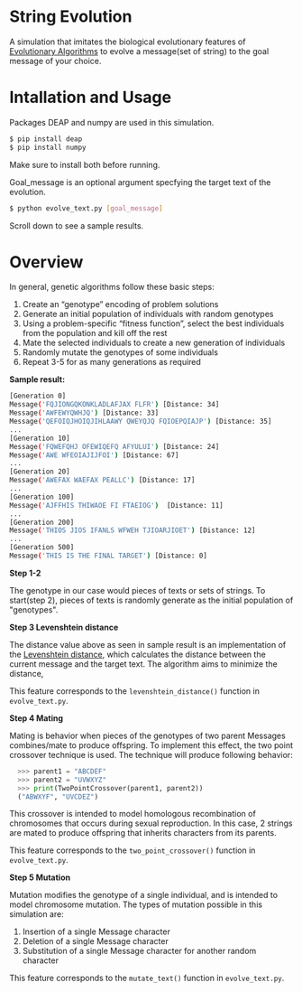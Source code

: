 # String Evolution
A simulation that imitates the biological evolutionary features of [Evolutionary Algorithms](https://en.wikipedia.org/wiki/Evolutionary_algorithm) to evolve a message(set of string) to the goal message of your choice.

# Intallation and Usage
Packages DEAP and numpy are used in this simulation.

```bash
$ pip install deap
$ pip install numpy
```
Make sure to install both before running. 

Goal_message is an optional argument specfying the target text of the evolution. 

```bash
$ python evolve_text.py [goal_message]
```
Scroll down to see a sample results.


# Overview

In general, genetic algorithms follow these basic steps:

1. Create an “genotype” encoding of problem solutions
2. Generate an initial population of individuals with random genotypes
3. Using a problem-specific “fitness function”, select the best individuals from the population and kill off the rest
4. Mate the selected individuals to create a new generation of individuals
5. Randomly mutate the genotypes of some individuals
6. Repeat 3-5 for as many generations as required

**Sample result:** 

```bash
[Generation 0]
Message('FQJIONGQKONKLADLAFJAX FLFR') [Distance: 34]
Message('AWFEWYQWHJQ') [Distance: 33]
Message('QEFOIQJHOIQJIHLAAWY QWEYQJQ FQIOEPQIAJP') [Distance: 35]
...
[Generation 10]
Message('FQWEFQHJ OFEWIQEFQ AFYULUI') [Distance: 24]
Message('AWE WFEOIAJIJFOI') [Distance: 67]
...
[Generation 20]
Message('AWEFAX WAEFAX PEALLC') [Distance: 17]
...
[Generation 100]
Message('AJFFHIS THIWAOE FI FTAEIOG')  [Distance: 11]
...
[Generation 200]
Message('THIOS JIOS IFANLS WFWEH TJIOARJIOET') [Distance: 12]
...
[Generation 500]
Message('THIS IS THE FINAL TARGET') [Distance: 0]
```


**Step 1-2**

The genotype in our case would pieces of texts or sets of strings. To start(step 2), pieces of texts is randomly generate as the initial population of "genotypes". 


**Step 3 Levenshtein distance**

The distance value above as seen in sample result is an implementation of the [Levenshtein distance](https://en.wikipedia.org/wiki/Levenshtein_distance), which calculates the distance between the current message and the target text. The algorithm aims to minimize the distance, 

This feature corresponds to the `levenshtein_distance()` function in `evolve_text.py`. 


**Step 4 Mating**

Mating is behavior when pieces of the genotypes of two parent Messages combines/mate to produce offspring. To implement this effect, the two point crossover technique is used. The technique will produce following behavior:

```python
  >>> parent1 = "ABCDEF"
  >>> parent2 = "UVWXYZ"
  >>> print(TwoPointCrossover(parent1, parent2))
  ("ABWXYF", "UVCDEZ")
```

This crossover is intended to model homologous recombination of chromosomes that occurs during sexual reproduction. In this case, 2  strings are mated to produce offspring that inherits characters from its parents. 

This feature corresponds to the `two_point_crossover()` function in `evolve_text.py`.
 

**Step 5 Mutation**

Mutation modifies the genotype of a single individual, and is intended to model chromosome mutation. The types of mutation possible in this simulation are:

1. Insertion of a single Message character
2. Deletion of a single Message character
3. Substitution of a single Message character for another random character

This feature corresponds to the `mutate_text()` function in `evolve_text.py`. 

